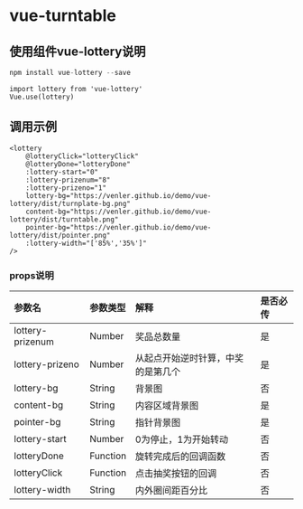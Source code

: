 # vue-turntable


## 使用组件vue-lottery说明 

```js
npm install vue-lottery --save
```

```
import lottery from 'vue-lottery'
Vue.use(lottery)
```

## 调用示例

```
<lottery
    @lotteryClick="lotteryClick"
    @lotteryDone="lotteryDone"
    :lottery-start="0"
    :lottery-prizenum="8"
    :lottery-prizeno="1"
    lottery-bg="https://venler.github.io/demo/vue-lottery/dist/turnplate-bg.png"
    content-bg="https://venler.github.io/demo/vue-lottery/dist/turntable.png"
    pointer-bg="https://venler.github.io/demo/vue-lottery/dist/pointer.png"
    :lottery-width="['85%','35%']"
/>
```

### props说明

| 参数名 | 参数类型 | 解释 | 是否必传 |
| :--- | :--- | :--- | :--- |
| lottery-prizenum | Number | 奖品总数量 | 是 |
| lottery-prizeno | Number | 从起点开始逆时针算，中奖的是第几个 | 是 |
| lottery-bg | String | 背景图 | 否 |
| content-bg | String | 内容区域背景图 | 是 |
| pointer-bg | String | 指针背景图 | 是 |
| lottery-start | Number | 0为停止，1为开始转动 | 否 |
| lotteryDone | Function | 旋转完成后的回调函数 | 否 |
| lotteryClick | Function | 点击抽奖按钮的回调 | 否 |
| lottery-width | String | 内外圈间距百分比 | 否 |




